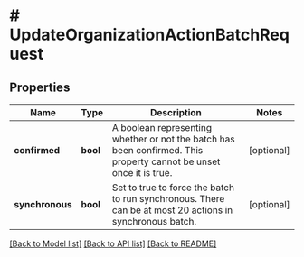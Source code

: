 # # UpdateOrganizationActionBatchRequest

## Properties

Name | Type | Description | Notes
------------ | ------------- | ------------- | -------------
**confirmed** | **bool** | A boolean representing whether or not the batch has been confirmed. This property cannot be unset once it is true. | [optional]
**synchronous** | **bool** | Set to true to force the batch to run synchronous. There can be at most 20 actions in synchronous batch. | [optional]

[[Back to Model list]](../../README.md#models) [[Back to API list]](../../README.md#endpoints) [[Back to README]](../../README.md)
